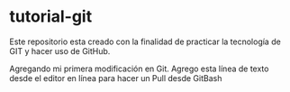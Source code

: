# tutorial-git
Este repositorio esta creado con la finalidad de practicar la tecnología de GIT y hacer uso de GitHub.

Agregando mi primera modificación en Git.
Agrego esta línea de texto desde el editor en línea para hacer un Pull desde GitBash
